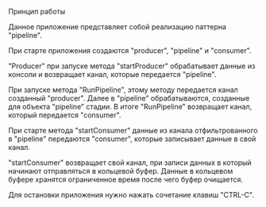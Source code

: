 Принцип работы

Данное приложение представляет собой реализацию паттерна "pipeline".

При старте приложения создаются "producer", "pipeline" и "consumer".

"Producer" при запуске метода "startProducer" обрабатывает данные из консоли и возвращает
канал, которые передается "pipeline".

При запуске метода "RunPipeline", этому методу передается канал созданный "producer".
Далее в "pipeline" обрабатываются, созданные для объекта "pipeline" стадии. В итоге
"RunPipeline" возвращает канал, который передается "consumer".

При старте метода "startConsumer" данные из канала отфильтрованного в "pipeline" 
передаются "consumer", которые записывает данные в свой канал. 

"startConsumer" возвращает свой канал, при записи данных в который начинают отправляться в 
кольцевой буфер. Данные в кольцевом буфере хранятся ограниченное время после чего
буфер очищается. 

Для остановки приложения нужно нажать сочетание клавиш "CTRL-C".
